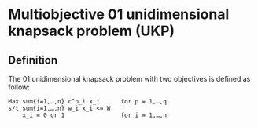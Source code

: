 # Multiobjective 01 unidimensional knapsack problem (UKP)
	
## Definition

The 01 unidimensional knapsack problem with two objectives is defined as follow:

    Max sum{i=1,…,n} c^p_i x_i      for p = 1,…,q
    s/t sum{i=1,…,n} w_i x_i <= W
        x_i = 0 or 1                for i = 1,…,n